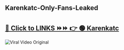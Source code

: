 
 ## Karenkatc-Only-Fans-Leaked

# <h2><a href="https://clipsfans.com/Karenkatc&ref=git">🔗 Click to LINKS ⏩⏩ 👉 🟢 Karenkatc </a></h2>

<a href="https://clipsfans.com/Karenkatc&ref=git" rel="nofollow" data-target="animated-image.originalLink"><img src="https://i.ibb.co.com/xMMVF88/686577567.gif" alt="Viral Video Original" style="max-width: 100%; display: inline-block;" data-target="animated-image.originalImage"></a>
